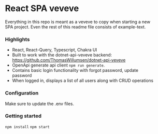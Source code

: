 # React SPA veveve
Everything in this repo is meant as a veveve to copy when starting a new SPA project. Even the rest of this readme file consists of example-text.


### Highlights
- React, React-Query, Typescript, Chakra UI
- Built to work with the dotnet-api-veveve backend: https://github.com/ThomasWillumsen/dotnet-api-veveve
- OpenApi generate api client `npm run generate`.
- Contains basic login functionality with forgot password, update password
- When logged in, displays a list of all users along with CRUD operations

### Configuration
Make sure to update the .env files.


### Getting started
`npm install`
`npm start`
